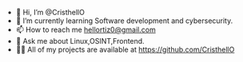 - 👋 Hi, I’m @CristhellO  
- 🌱 I’m currently learning Software development and cybersecurity.
- 📫 How to reach me hellortiz0@gmail.com
- 💬 Ask me about Linux,OSINT,Frontend.
- 👨‍💻 All of my projects are available at https://github.com/CristhellO





<!---
CristhellO/CristhellO is a ✨ special ✨ repository because its `README.md` (this file) appears on your GitHub profile.
You can click the Preview link to take a look at your changes.
--->
